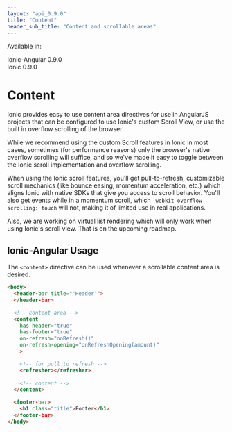 ```yaml
---
layout: "api_0.9.0"
title: "Content"
header_sub_title: "Content and scrollable areas"
---
```


Available in:
<div class="label label-danger">Ionic-Angular 0.9.0</div>
<div class="label label-primary">Ionic 0.9.0</div>


Content
===

Ionic provides easy to use content area directives for use in AngularJS projects that can be configured to use Ionic's custom Scroll View, or use the built in overflow scrolling of the browser.

While we recommend using the custom Scroll features in Ionic in most cases, sometimes (for performance reasons) only the browser's native overflow scrolling will suffice, and so we've made it easy to toggle between the Ionic scroll implementation and overflow scrolling.

When using the Ionic scroll features, you'll get pull-to-refresh, customizable scroll mechanics (like bounce easing, momentum acceleration, etc.) which aligns Ionic with native SDKs that give you access to scroll behavior. You'll also get events while in a momentum scroll, which `-webkit-overflow-scrolling: touch` will not, making it of limited use in real applications.

Also, we are working on virtual list rendering which will only work when using Ionic's scroll view. That is on the upcoming roadmap.

## Ionic-Angular Usage

The `<content>` directive can be used whenever a scrollable content area is desired.

```html
<body>
  <header-bar title="'Header'">
  </header-bar>

  <!-- content area -->
  <content
    has-header="true"
    has-footer="true"
    on-refresh="onRefresh()"
    on-refresh-opening="onRefreshOpening(amount)"
    >

    <!-- for pull to refresh -->
    <refresher></refresher>
    
    <!-- content -->
  </content>

  <footer-bar>
    <h1 class="title">Footer</h1>
  </footer-bar>
</body>
```

